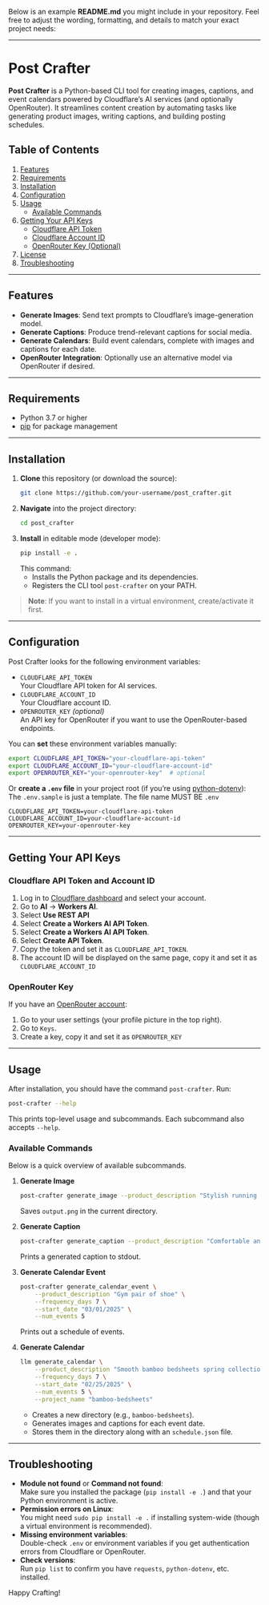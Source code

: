 Below is an example **README.md** you might include in your repository. Feel free to adjust the wording, formatting, and details to match your exact project needs:

---

# Post Crafter

**Post Crafter** is a Python-based CLI tool for creating images, captions, and event calendars powered by Cloudflare’s AI services (and optionally OpenRouter). It streamlines content creation by automating tasks like generating product images, writing captions, and building posting schedules.

## Table of Contents

1. [Features](#features)
2. [Requirements](#requirements)
3. [Installation](#installation)
4. [Configuration](#configuration)
5. [Usage](#usage)
   - [Available Commands](#available-commands)
6. [Getting Your API Keys](#getting-your-api-keys)
   - [Cloudflare API Token](#cloudflare-api-token)
   - [Cloudflare Account ID](#cloudflare-account-id)
   - [OpenRouter Key (Optional)](#openrouter-key-optional)
7. [License](#license)
8. [Troubleshooting](#troubleshooting)

---

## Features

- **Generate Images**: Send text prompts to Cloudflare’s image-generation model.
- **Generate Captions**: Produce trend-relevant captions for social media.
- **Generate Calendars**: Build event calendars, complete with images and captions for each date.
- **OpenRouter Integration**: Optionally use an alternative model via OpenRouter if desired.

---

## Requirements

- Python 3.7 or higher
- [pip](https://pip.pypa.io/en/stable/installing/) for package management

---

## Installation

1. **Clone** this repository (or download the source):
   ```bash
   git clone https://github.com/your-username/post_crafter.git
   ```
2. **Navigate** into the project directory:
   ```bash
   cd post_crafter
   ```
3. **Install** in editable mode (developer mode):
   ```bash
   pip install -e .
   ```
   This command:
   - Installs the Python package and its dependencies.
   - Registers the CLI tool `post-crafter` on your PATH.

> **Note**: If you want to install in a virtual environment, create/activate it first.

---

## Configuration

Post Crafter looks for the following environment variables:

- `CLOUDFLARE_API_TOKEN`  
  Your Cloudflare API token for AI services.  
- `CLOUDFLARE_ACCOUNT_ID`  
  Your Cloudflare account ID.  
- `OPENROUTER_KEY` *(optional)*  
  An API key for OpenRouter if you want to use the OpenRouter-based endpoints.

You can **set** these environment variables manually:
```bash
export CLOUDFLARE_API_TOKEN="your-cloudflare-api-token"
export CLOUDFLARE_ACCOUNT_ID="your-cloudflare-account-id"
export OPENROUTER_KEY="your-openrouter-key"  # optional
```

Or **create a `.env` file** in your project root (if you’re using [python-dotenv](https://pypi.org/project/python-dotenv/)):
The `.env.sample` is just a template. The file name MUST BE `.env`
```
CLOUDFLARE_API_TOKEN=your-cloudflare-api-token
CLOUDFLARE_ACCOUNT_ID=your-cloudflare-account-id
OPENROUTER_KEY=your-openrouter-key
```

---


## Getting Your API Keys

### Cloudflare API Token and Account ID

1. Log in to [Cloudflare dashboard](https://dash.cloudflare.com/) and select your account.
2. Go to **AI** → **Workers AI**.
3. Select **Use REST API**
4. Select **Create a Workers AI API Token**.
5. Select **Create a Workers AI API Token**.
6. Select **Create API Token**.
7. Copy the token and set it as `CLOUDFLARE_API_TOKEN`.
8. The account ID will be displayed on the same page, copy it and set it as `CLOUDFLARE_ACCOUNT_ID`

### OpenRouter Key

If you have an [OpenRouter account](https://openrouter.ai/):

1. Go to your user settings (your profile picture in the top right).
2. Go to `Keys`.
3. Create a key, copy it and set it as `OPENROUTER_KEY`

---

## Usage

After installation, you should have the command `post-crafter`. Run:

```bash
post-crafter --help
```

This prints top-level usage and subcommands. Each subcommand also accepts `--help`.

### Available Commands

Below is a quick overview of available subcommands.

1. **Generate Image**
   ```bash
   post-crafter generate_image --product_description "Stylish running shoes"
   ```
   Saves `output.png` in the current directory.

2. **Generate Caption**
   ```bash
   post-crafter generate_caption --product_description "Comfortable and trendy sunglasses"
   ```
   Prints a generated caption to stdout.

3. **Generate Calendar Event**
   ```bash
   post-crafter generate_calendar_event \
       --product_description "Gym pair of shoe" \
       --frequency_days 7 \
       --start_date "03/01/2025" \
       --num_events 5
   ```
   Prints out a schedule of events.

4. **Generate Calendar**
   ```bash
   llm generate_calendar \
       --product_description "Smooth bamboo bedsheets spring collection" \
       --frequency_days 7 \
       --start_date "02/25/2025" \
       --num_events 5 \
       --project_name "bamboo-bedsheets"
   ```
   - Creates a new directory (e.g., `bamboo-bedsheets`).
   - Generates images and captions for each event date.
   - Stores them in the directory along with an `schedule.json` file.

---

## Troubleshooting

- **Module not found** or **Command not found**:  
  Make sure you installed the package (`pip install -e .`) and that your Python environment is active.  
- **Permission errors on Linux**:  
  You might need `sudo pip install -e .` if installing system-wide (though a virtual environment is recommended).  
- **Missing environment variables**:  
  Double-check `.env` or environment variables if you get authentication errors from Cloudflare or OpenRouter.  
- **Check versions**:  
  Run `pip list` to confirm you have `requests`, `python-dotenv`, etc. installed.


Happy Crafting!